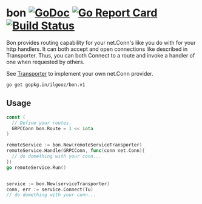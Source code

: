 # bon [![GoDoc](https://godoc.org/github.com/ilgooz/bon?status.svg)](https://godoc.org/github.com/ilgooz/bon) [![Go Report Card](https://goreportcard.com/badge/github.com/ilgooz/bon)](https://goreportcard.com/report/github.com/ilgooz/bon) [![Build Status](https://travis-ci.org/ilgooz/bon.svg?branch=master)](https://travis-ci.org/ilgooz/bon)

Bon provides routing capability for your net.Conn's like you do with for your
http handlers. It can both accept and open connections like described in Transporter.
Thus, you can both Connect to a route and invoke a handler of one when requested by others.

See [Transporter](https://godoc.org/github.com/ilgooz/bon/#Transporter) to implement your own net.Conn provider.

```
go get gopkg.in/ilgooz/bon.v1
```
## Usage

```go
const (
  // Define your routes.
  GRPCConn bon.Route = 1 << iota
)

remoteService := bon.New(remoteServiceTransporter)
remoteService.Handle(GRPCConn, func(conn net.Conn){
  // do domething with your conn...
})
go remoteService.Run()


service := bon.New(serviceTransporter)
conn, err := service.Connect(Tu)
// do domething with your conn...
```